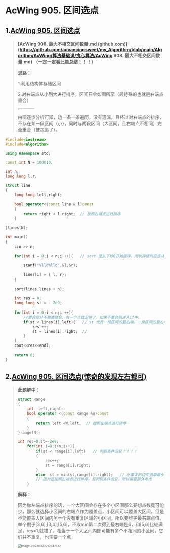 # AcWing 905. 区间选点

## 1.[AcWing 905. 区间选点](https://www.acwing.com/problem/content/907/)

> **[AcWing 908. 最大不相交区间数量.md (github.com)](https://github.com/advancingsweet/my_Algorithm/blob/main/Algorithm/AcWing/算法基础课/贪心算法/AcWing 908. 最大不相交区间数量.md)**  **（一定一定看此篇总结！！！）**
>
> **思路：**
>
> 1.利用结构体存储区间
>
> 2.对右端点从小到大进行排序，区间只会如图所示（最特殊的也就是右端点重合）
>
> <img src="C:\Users\Hongwei Tang\AppData\Roaming\Typora\typora-user-images\image-20230322205806937.png" alt="image-20230322205806937" style="zoom:25%;" />
>
> 由图逐步分析可知，边一条一条遍历，没有遗漏。且经过对右端点的排序，不存在某一段区间（小），同时与两段区间（大区间，且右端点不相同）完全重合（被包裹了）。

```C++
#include<iostream>
#include<algorithm>

using namespace std;

const int N = 100010;

int n;
long long l,r;

struct line
{
    long long left,right;
    
    bool operator<(const line & l)const
    {
        return right < l.right;  // 按照右端点进行排序
    }
    
}lines[N];

int main()
{
    cin >> n;
    
    for(int i = 0;i < n;i ++){   // sort 是从下标0开始排序，所以存储时应该从下标0开始
        
        scanf("%lld%lld",&l,&r);
        
        lines[i] = { l, r};
    }
    
    sort(lines,lines + n);
    
    int res = 0;
    long long st = - 2e9;
    
    for(int i = 0;i < n;i ++){
        //重合部分不需要理会，有一个点就足够了，如果不重合则进入if中。
        if(st < lines[i].left){   // st 代表一段区间的最右端。一段区间的最右端小于另一端区间的最左端，则两个区间不重合。那么所需的点必须加一。
            res ++;
            st = lines[i].right;  //
        }
    }
    cout<<res<<endl;
    
    return 0;
}
```

## 2.[AcWing 905. 区间选点(惊奇的发现左右都可)](https://www.acwing.com/solution/content/10615/)

> **此题解中：**
>
> ```C++
> struct Range
> {
>     int  left,right;
>     bool operator <(const Range &W)const
>     {
>         return left <W.left;  // 按照左端点进行排序
>     }
> }range[N];
> 
> int res=0,st=-2e9;
>     for(int i=0;i<n;i++){
>         if(st < range[i].left)   // 判断条件没变！！！！
>         {
>             res++;
>             st = range[i].right;
>         }
>         else  st = min(st,range[i].right);   // 从重复的边中选取最小值
>         // 因为是按照左端点进行排序，且判断条件没变，所以需要额外考虑
>     }
> ```
>
> **解释：**
>
> 因为你左端点排序的话，一个大区间会存在多个小区间那么要想点数竟可能少，那么就选择小区间的右端点作为覆盖点，小区间可以覆盖大区间，但是不能覆盖大区间内另一个没有重复区域的小区间，所以要维护最右端点值。举个例子[3,6],[3,4],[5,6]，不取min第二次得到最右端是6，和[5,6]比较满足，res=1,就错了，相当于一个大区间内部可能有多个不相同的小区间，它们并不重复，也需要一个点
>
> <img src="C:\Users\Hongwei Tang\AppData\Roaming\Typora\typora-user-images\image-20230322212547132.png" alt="image-20230322212547132" style="zoom: 67%;" />
>
> 